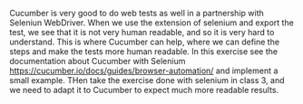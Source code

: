 Cucumber is very good to do web tests as well in a partnership with Seleniun WebDriver. When we use the extension of selenium and export the test, we see that it is not very human readable, and so it is very hard to understand. This is where Cucumber can help, where we can define the steps and make the tests more human readable. In this exercise see the documentation about Cucumber with Selenium https://cucumber.io/docs/guides/browser-automation/ and implement a small example. THen take the exercise done with selenium in class 3, and we need to adapt it to Cucumber to expect much more readable results.